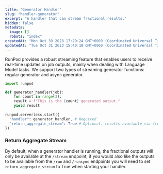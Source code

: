 ```yaml
---
title: "Generator Handler"
slug: "handler-generator"
excerpt: "A handler that can stream fractional results."
hidden: false
metadata: 
  image: []
  robots: "index"
createdAt: "Mon Oct 30 2023 17:20:24 GMT+0000 (Coordinated Universal Time)"
updatedAt: "Tue Oct 31 2023 15:40:18 GMT+0000 (Coordinated Universal Time)"
---
```


RunPod provides a robust streaming feature that enables users to receive real-time updates on job outputs, mainly when dealing with Language Model tasks. We support two types of streaming generator functions: regular generator and async generator.

```python
import runpod

def generator_handler(job):
	for count in range(3):
    result = f"This is the {count} generated output."
    yield result 
    
runpod.serverless.start({
  "handler": generator_handler, # Required
  "return_aggregate_stream": True # Optional, results available via /run
})
```

### Return Aggregate Stream

By default, when a generator handler is running, the fractional outputs will only be available at the `/stream` endpoint, if you would also like the outputs to be available from the `/run` and `/runsync` endpoints you will need to set `return_aggregate_stream` to True when starting your handler.

